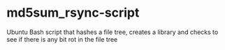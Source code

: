 # md5sum_rsync-script
Ubuntu Bash script that hashes a file tree, creates a library and checks to see if there is any bit rot in the file tree
